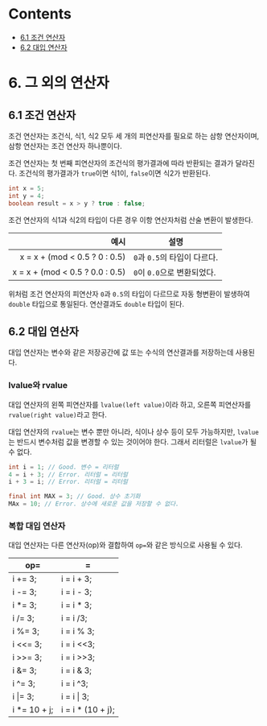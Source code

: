 # Contents

- [6.1 조건 연산자](#61-조건-연산자)
- [6.2 대입 연산자](#62-대입-연산자)

# 6. 그 외의 연산자

## 6.1 조건 연산자

조건 연산자는 조건식, 식1, 식2 모두 세 개의 피연산자를 필요로 하는 삼항 연산자이며, 삼항 연산자는 조건 연산자 하나뿐이다.

조건 연산자는 첫 번째 피연산자의 조건식의 평가결과에 따라 반환되는 결과가 달라진다. 조건식의 평가결과가 `true`이면 식1이, `false`이면 식2가 반환된다.

```Java
int x = 5;
int y = 4;
boolean result = x > y ? true : false;
```

조건 연산자의 식1과 식2의 타입이 다른 경우 이항 연산자처럼 산술 변환이 발생한다.

|                            예시 | 설명                         |
| ------------------------------: | ---------------------------- |
|   x = x + (mod < 0.5 ? 0 : 0.5) | `0`과 `0.5`의 타입이 다르다. |
| x = x + (mod < 0.5 ? 0.0 : 0.5) | `0`이 `0.0`으로 변환되었다.  |

위처럼 조건 연산자의 피연산자 `0`과 `0.5`의 타입이 다르므로 자동 형변환이 발생하여 `double` 타입으로 통일된다. 연산결과도 `double` 타입이 된다.

## 6.2 대입 연산자

대입 연산자는 변수와 같은 저장공간에 값 또는 수식의 연산결과를 저장하는데 사용된다.

### lvalue와 rvalue

대입 연산자의 왼쪽 피연산자를 `lvalue(left value)`이라 하고, 오른쪽 피연산자를 `rvalue(right value)`라고 한다.

대입 연산자의 `rvalue`는 변수 뿐만 아니라, 식이나 상수 등이 모두 가능하지만, `lvalue`는 반드시 변수처럼 값을 변경할 수 있는 것이어야 한다. 그래서 리터럴은 `lvalue`가 될 수 없다.

```JAva
int i = 1; // Good. 변수 = 리터럴
4 = i + 3; // Error. 리터럴 = 리터럴
i + 3 = i; // Error. 리터럴 = 리터럴

final int MAX = 3; // Good. 상수 초기화
MAx = 10; // Error. 상수에 새로운 값을 저장할 수 없다.
```

### 복합 대입 연산자

대입 연산자는 다른 연산자(op)와 결합하여 `op=`와 같은 방식으로 사용될 수 있다.

| op=           | =                  |
| ------------- | ------------------ |
| i += 3;       | i = i + 3;         |
| i -= 3;       | i = i - 3;         |
| i \*= 3;      | i = i \* 3;        |
| i /= 3;       | i = i /3;          |
| i %= 3;       | i = i % 3;         |
| i <<= 3;      | i = i <<3;         |
| i >>= 3;      | i = i >>3;         |
| i &= 3;       | i = i & 3;         |
| i ^= 3;       | i = i ^3;          |
| i \|= 3;      | i = i \| 3;        |
| i \*= 10 + j; | i = i \* (10 + j); |
